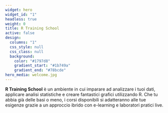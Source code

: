 ```yaml
---
widget: hero
widget_id: "1"
headless: true
weight: 0
title: R Training School
active: false
design:
  columns: "1"
  css_style: null
  css_class: null
  background:
    color: "#1797d8"
    gradient_start: "#1b749a"
    gradient_end: "#78bcde"
hero_media: welcome.jpg
---
```

**R Training School** è un ambiente in cui imparare ad analizzare i tuoi dati, applicare analisi statistiche e creare fantastici grafici utilizzando R. Che tu abbia già delle basi o meno, i corsi disponibili si adatteranno alle tue esigenze grazie a un approccio ibrido con e-learning e laboratori pratici live.
